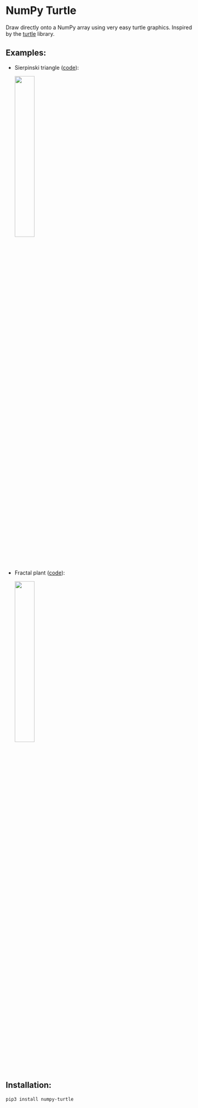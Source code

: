 # NumPy Turtle

Draw directly onto a NumPy array using very easy turtle graphics.
Inspired by the [turtle](https://docs.python.org/3.6/library/turtle.html) library.

## Examples:

- Sierpinski triangle ([code](numpy_turtle/examples/sierpinski_triangle.py)):

  <img src="numpy_turtle/examples/images/sierpinski_triangle.png?raw=true" width=33%>


- Fractal plant ([code](numpy_turtle/examples/fractal_plant.py)):

  <img src="numpy_turtle/examples/images/fractal_plant.png?raw=true" width=33%>


## Installation:

```bash
pip3 install numpy-turtle
```
